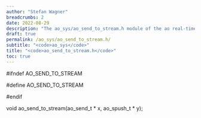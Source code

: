 ```yaml
---
author: "Stefan Wagner"
breadcrumbs: 2
date: 2022-08-29
description: "The ao_sys/ao_send_to_stream.h module of the ao real-time operating system."
draft: true
permalink: /ao_sys/ao_send_to_stream.h/ 
subtitle: "<code>ao_sys</code>"
title: "<code>ao_send_to_stream.h</code>"
toc: true
---
```


#ifndef AO_SEND_TO_STREAM

#define AO_SEND_TO_STREAM

#endif

void    ao_send_to_stream(ao_send_t * x, ao_spush_t * y);

